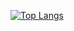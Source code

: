 

[![Top Langs](https://github-readme-stats.vercel.app/api/top-langs/?username=RyanSylvester&layout=compact)](https://github.com/anuraghazra/github-readme-stats)

